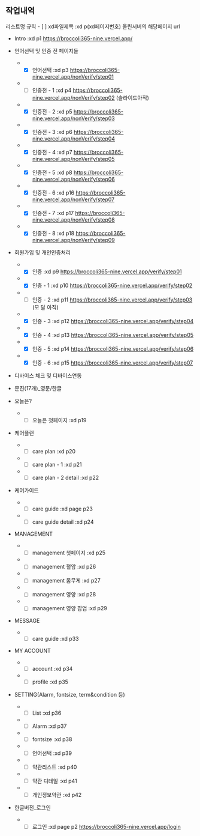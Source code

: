 ## 작업내역
리스트명 규칙 - [ ] xd파일제목 :xd p(xd페이지번호) 올린서버의 해당페이지 url

- Intro :xd p1 https://broccoli365-nine.vercel.app/
- 언어선택 및 인증 전 페이지들
  - - [x] 언어선택 :xd p3 https://broccoli365-nine.vercel.app/nonVerify/step01
  - - [ ] 인증전 - 1 :xd p4 https://broccoli365-nine.vercel.app/nonVerify/step02
          (슬라이드아직)
  - - [x] 인증전 - 2 :xd p5 https://broccoli365-nine.vercel.app/nonVerify/step03
  - - [x] 인증전 - 3 :xd p6 https://broccoli365-nine.vercel.app/nonVerify/step04
  - - [x] 인증전 - 4 :xd p7 https://broccoli365-nine.vercel.app/nonVerify/step05
  - - [x] 인증전 - 5 :xd p8 https://broccoli365-nine.vercel.app/nonVerify/step06
  - - [x] 인증전 - 6 :xd p16 https://broccoli365-nine.vercel.app/nonVerify/step07
  - - [x] 인증전 - 7 :xd p17 https://broccoli365-nine.vercel.app/nonVerify/step08
  - - [x] 인증전 - 8 :xd p18 https://broccoli365-nine.vercel.app/nonVerify/step09
  
- 회원가입 및 개인인증처리
  - - [x] 인증 :xd p9 https://broccoli365-nine.vercel.app/verify/step01
  - - [x] 인증 - 1 :xd p10 https://broccoli365-nine.vercel.app/verify/step02
  - - [ ] 인증 - 2 :xd p11 https://broccoli365-nine.vercel.app/verify/step03 (모
          달 아직)
  - - [x] 인증 - 3 :xd p12 https://broccoli365-nine.vercel.app/verify/step04
  - - [x] 인증 - 4 :xd p13 https://broccoli365-nine.vercel.app/verify/step05
  - - [x] 인증 - 5 :xd p14 https://broccoli365-nine.vercel.app/verify/step06
  - - [x] 인증 - 6 :xd p15 https://broccoli365-nine.vercel.app/verify/step07

- 디바이스 체크 및 디바이스연동

- 문진(17개)\_영문/한글

- 오늘은?
  - - [ ] 오늘은 첫페이지 :xd p19

- 케어플랜
  - - [ ] care plan :xd p20
  - - [ ] care plan - 1 :xd p21
  - - [ ] care plan - 2 detail :xd p22
  
- 케어가이드
  - - [ ] care guide :xd page p23
  - - [ ] care guide detail :xd p24
  
- MANAGEMENT
  - - [ ] management 첫페이지 :xd p25
  - - [ ] management 혈압 :xd p26
  - - [ ] management 몸무게 :xd p27
  - - [ ] management 영양 :xd p28
  - - [ ] management 영양 팝업 :xd p29
  
- MESSAGE
  - - [ ] care guide :xd p33
  
- MY ACCOUNT
  - - [ ] account :xd p34
  - - [ ] profile :xd p35

- SETTING(Alarm, fontsize, term&condition 등)
  - - [ ] List :xd p36
  - - [ ] Alarm :xd p37
  - - [ ] fontsize :xd p38
  - - [ ] 언어선택 :xd p39
  - - [ ] 약관리스트 :xd p40
  - - [ ] 약관 디테일 :xd p41
  - - [ ] 개인정보약관 :xd p42

- 한글버전\_로그인
  - - [ ] 로그인 :xd page p2 https://broccoli365-nine.vercel.app/login

